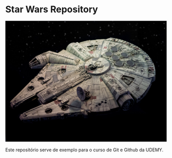 # Star Wars Repository


![Milenium Falcon Spaceship](./milenium-falcon.jpg)

Este repositório serve de exemplo para o curso de Git e Github da UDEMY.
